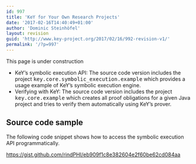 ```yaml
---
id: 997
title: 'KeY for Your Own Research Projects'
date: '2017-02-16T14:40:49+01:00'
author: 'Dominic Steinhöfel'
layout: revision
guid: 'http://www.key-project.org/2017/02/16/992-revision-v1/'
permalink: '/?p=997'
---
```


 <span aria-hidden="true" class="glyphicon glyphicon-road"></span> This page is under construction

- KeY’s symbolic execution API: The source code version includes the project <tt>key.core.symbolic\_execution.example</tt> which provides a usage example of KeY’s symbolic execution engine.
- Verifying with KeY: The source code version includes the project <tt>key.core.example</tt> which creates all proof obligations for a given Java project and tries to verify them automatically using KeY’s prover.

## Source code sample

 The following code snippet shows how to access the symbolic execution API programmatically.

https://gist.github.com/rindPHI/eb909f1c8e382604e2f60be62cd084aa
